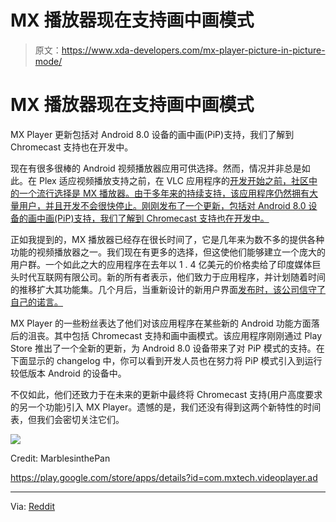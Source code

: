 # MX 播放器现在支持画中画模式

> 原文：<https://www.xda-developers.com/mx-player-picture-in-picture-mode/>

# MX 播放器现在支持画中画模式

MX Player 更新包括对 Android 8.0 设备的画中画(PiP)支持，我们了解到 Chromecast 支持也在开发中。

现在有很多很棒的 Android 视频播放器应用可供选择。然而，情况并非总是如此。在 Plex 适应视频播放支持之前，在 VLC 应用程序的[开发开始之前，社区中的一个流行选择是 MX 播放器。由于多年来的持续支持，该应用程序仍然拥有大量用户，并且开发不会很快停止。刚刚发布了一个更新，包括对 Android 8.0 设备的画中画(PiP)支持，我们了解到 Chromecast 支持也在开发中。](https://www.xda-developers.com/vlc-3-1-bandroid-auto-otg-device-support-app-shortcuts/)

正如我提到的，MX 播放器已经存在很长时间了，它是几年来为数不多的提供各种功能的视频播放器之一。我们现在有更多的选择，但这使他们能够建立一个庞大的用户群。一个如此之大的应用程序在去年以 1 . 4 亿美元的价格卖给了印度媒体巨头时代互联网有限公司。新的所有者表示，他们致力于应用程序，并计划随着时间的推移扩大其功能集。几个月后，当重新设计的新用户界面[发布时，该公司信守了自己的诺言。](https://www.xda-developers.com/mx-player-ui-revamp-netflix-hotstar-amazon/)

MX Player 的一些粉丝表达了他们对该应用程序在某些新的 Android 功能方面落后的沮丧。其中包括 Chromecast 支持和画中画模式。该应用程序刚刚通过 Play Store 推出了一个全新的更新，为 Android 8.0 设备带来了对 PiP 模式的支持。在下面显示的 changelog 中，你可以看到开发人员也在努力将 PiP 模式引入到运行较低版本 Android 的设备中。

不仅如此，他们还致力于在未来的更新中最终将 Chromecast 支持(用户高度要求的另一个功能)引入 MX Player。遗憾的是，我们还没有得到这两个新特性的时间表，但我们会密切关注它们。

 <picture>![](img/fb8da94968b47472bf52c5f53fa42c07.png)</picture> 

Credit: MarblesinthePan

https://play.google.com/store/apps/details?id=com.mxtech.videoplayer.ad

* * *

Via: [Reddit](https://www.reddit.com/r/androidapps/comments/c1p2fw/mx_player_pro_beta_adds_picture_in_picture_mode/)